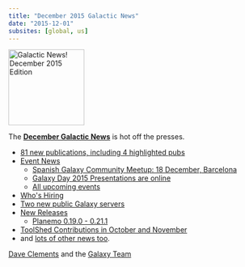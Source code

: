 ```yaml
---
title: "December 2015 Galactic News"
date: "2015-12-01"
subsites: [global, us]
---
```

<div class='right'>
<a href='/galaxy-updates/2015-12/'><img src="/images/galaxy-logos/GalaxyNews.png" alt="Galactic News! December 2015 Edition" width=150 /></a><br />
</div>

The **[December Galactic News](/galaxy-updates/2015-12/)** is hot off the presses.

* [81 new publications, including 4 highlighted pubs](/galaxy-updates/2015-12/#new-papers)
* [Event News](/galaxy-updates/2015-12/#events)
    * [Spanish Galaxy Community Meetup: 18 December, Barcelona](/galaxy-updates/2015-12/#spanish-galaxy-community-meetup-18-december-barcelona)
    * [Galaxy Day 2015 Presentations are online](/galaxy-updates/2015-12/#galaxy-day-2015-presentations)
    * [All upcoming events](/galaxy-updates/2015-12/#upcoming-events)
* [Who's Hiring](/galaxy-updates/2015-12/#whos-hiring)
* [Two new public Galaxy servers](/galaxy-updates/2015-12/#new-public-galaxy-servers)
* [New Releases](/galaxy-updates/2015-12/#releases)
    * [Planemo 0.19.0 - 0.21.1](/galaxy-updates/2015-12/#planemo-0190---0211)
* [ToolShed Contributions in October and November](/galaxy-updates/2015-12/#toolshed-contributions)
* and [lots of other news too](/galaxy-updates/2015-12/#other-news).

[Dave Clements](/people/dave-clements/) and the [Galaxy Team](/galaxy-team/)
